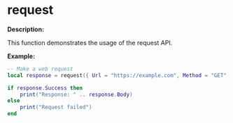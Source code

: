 # request

**Description:**

This function demonstrates the usage of the request API.

**Example:**

```lua
-- Make a web request
local response = request({ Url = "https://example.com", Method = "GET" })

if response.Success then
    print("Response: " .. response.Body)
else
    print("Request failed")
end
```
